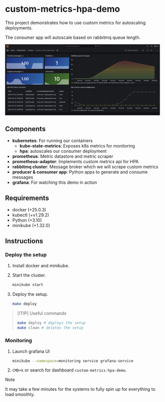 # custom-metrics-hpa-demo

This project demonstrates how to use custom metrics for autoscaling deployments.

The consumer app will autoscale based on rabbitmq queue length.

![grafana-screenshot](./docs/assets/grafana-screenshot.png)

## Components

* **kubernetes**: For running our containers
  * **kube-state-metrics**: Exposes k8s metrics for monitoring
  * **hpa**: autoscales our consumer deployment
* **prometheus**: Metric datastore and metric scraper
* **prometheus-adapter**: Implements custom metrics api for HPA
* **rabbitmq cluster**: Message broker which we will scrape custom metrics
* **producer & consumer app**: Python apps to generate and consume messages
* **grafana**: For watching this demo in action

## Requirements

* docker (+25.0.3)
* kubectl (+v1.29.2)
* Python (+3.10)
* minikube (+1.32.0)

## Instructions

### Deploy the setup

1. Install docker and minikube.
2. Start the cluster.

    ```bash
    minikube start
    ```

3. Deploy the setup.

    ```bash
    make deploy
    ```

> [!TIP] Useful commands
>
> ```bash
> make deploy # deploys the setup
> make clean # deletes the setup
> ```

### Monitoring

1. Launch grafana UI

    ```bash
    minikube --namespace=monitoring service grafana-service
    ```

2. `CMD+k` or search for dashboard `custom-metrics-hpa-demo`.

> [!NOTE]
> It may take a few minutes for the systems to fully spin up for everything
> to load smoothly.
